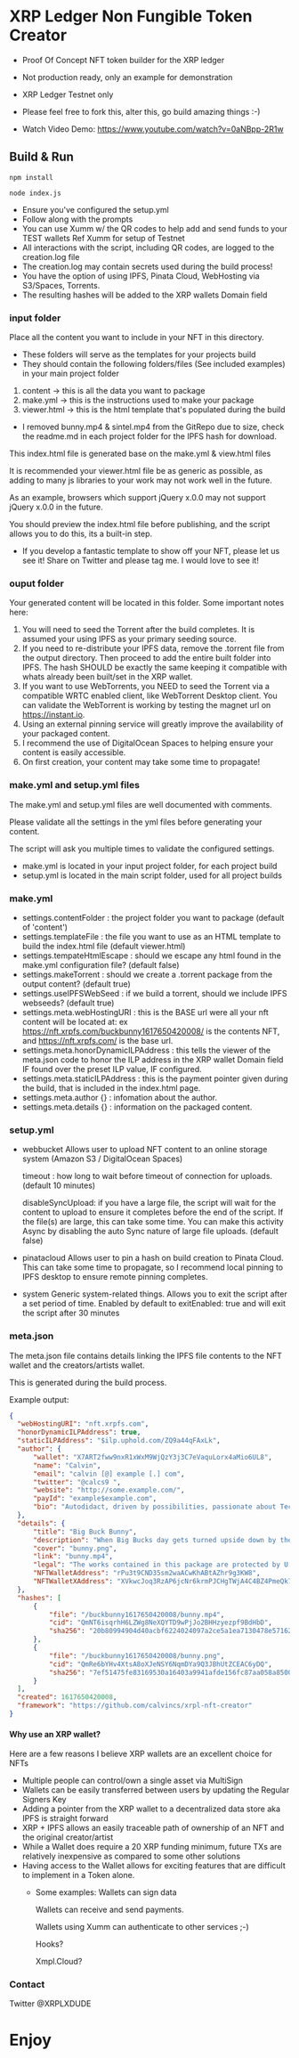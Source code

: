 # XRP Ledger Non Fungible Token Creator
 - Proof Of Concept NFT token builder for the XRP ledger
 - Not production ready, only an example for demonstration
 - XRP Ledger Testnet only
 - Please feel free to fork this, alter this, go build amazing things :-)

 - Watch Video Demo:  https://www.youtube.com/watch?v=0aNBpp-2R1w


## Build & Run

`npm install`

`node index.js`

 - Ensure you've configured the setup.yml
 - Follow along with the prompts
 - You can use Xumm w/ the QR codes to help add and send funds to your TEST wallets Ref Xumm for setup of Testnet
 - All interactions with the script, including QR codes, are logged to the creation.log file
 - The creation.log may contain secrets used during the build process!
 - You have the option of using IPFS, Pinata Cloud, WebHosting via S3/Spaces, Torrents.
 - The resulting hashes will be added to the XRP wallets Domain field


### input folder
  Place all the content you want to include in your NFT in this directory.
  - These folders will serve as the templates for your projects build
  - They should contain the following folders/files (See included examples) in your main project folder
   1. content  -> this is all the data you want to package
   2. make.yml -> this is the instructions used to make your package
   3. viewer.html -> this is the html template that's populated during the build
  
  - I removed bunny.mp4 & sintel.mp4 from the GitRepo due to size, check the readme.md in each project folder for the IPFS hash for download.

  This index.html file is generated base on the make.yml & view.html files
  
  It is recommended your viewer.html file be as generic as possible, as adding to many js libraries to your work may not work well in the future.
  
  As an example, browsers which support jQuery x.0.0 may not support jQuery x.0.0 in the future.  
  
  You should preview the index.html file before publishing, and the script allows you to do this, its a built-in step.
  
  - If you develop a fantastic template to show off your NFT, please let us see it! Share on Twitter and please tag me. I would love to see it!


### ouput folder
  Your generated content will be located in this folder.
  Some important notes here:
  1.  You will need to seed the Torrent after the build completes.  It is assumed your using IPFS as your primary seeding source.
  2.  If you need to re-distribute your IPFS data, remove the .torrent file from the output directory.  Then proceed to add the entire built folder into IPFS.  The hash SHOULD be exactly the same keeping it compatible with whats already been built/set in the XRP wallet.
  3.  If you want to use WebTorrents, you NEED to seed the Torrent via a compatible WRTC enabled client, like WebTorrent Desktop client.  You can validate the WebTorrent is working by testing the magnet url on https://instant.io.
  4.  Using an external pinning service will greatly improve the availability of your packaged content.
  5.  I recommend the use of DigitalOcean Spaces to helping ensure your content is easily accessible.
  6.  On first creation, your content may take some time to propagate!


### make.yml and setup.yml files
  The make.yml and setup.yml files are well documented with comments.
  
  Please validate all the settings in the yml files before generating your content.
  
  The script will ask you multiple times to validate the configured settings.

  - make.yml is located in your input project folder, for each project build
  - setup.yml is located in the main script folder, used for all project builds


### make.yml
 - settings.contentFolder : the project folder you want to package (default of 'content')
 - settings.templateFile : the file you want to use as an HTML template to build the index.html file (default viewer.html)
 - settings.tempateHtmlEscape : should we escape any html found in the make.yml configuration file? (default false)
 - settings.makeTorrent : should we create a .torrent package from the output content?  (default true)
 - settings.useIPFSWebSeed : if we build a torrent, should we include IPFS webseeds? (default true) 
 - settings.meta.webHostingURI : this is the BASE url were all your nft content will be located at: ex https://nft.xrpfs.com/buckbunny1617650420008/ is the contents NFT, and https://nft.xrpfs.com/ is the base url.
 - settings.meta.honorDynamicILPAddress : this tells the viewer of the meta.json code to honor the ILP address in the XRP wallet Domain field IF found over the preset ILP value, IF configured.
 - settings.meta.staticILPAddress : this is the payment pointer given during the build, that is included in the index.html page.
 - settings.meta.author {} : infomation about the author.
 - settings.meta.details {} : information on the packaged content.


### setup.yml
 - webbucket
    Allows user to upload NFT content to an online storage system (Amazon S3 / DigitalOcean Spaces)

    timeout : how long to wait before timeout of connection for uploads.  (default 10 minutes)

    disableSyncUpload: if you have a large file, the script will wait for the content to upload to ensure it completes before the end of the script.  If the file(s) are large, this can take some time.  You can make this activity Async by disabling the auto Sync nature of large file uploads.  (default false)

 -  pinatacloud
    Allows user to pin a hash on build creation to Pinata Cloud.  This can take some time to propagate, so I recommend local pinning to IPFS desktop to ensure remote pinning completes.

- system
    Generic system-related things. Allows you to exit the script after a set period of time.
    Enabled by default to exitEnabled: true and will exit the script after 30 minutes


### meta.json
  The meta.json file contains details linking the IPFS file contents to the NFT wallet and the creators/artists wallet.
  
  This is generated during the build process.
  
  Example output:
  ```json
{
    "webHostingURI": "nft.xrpfs.com",
    "honorDynamicILPAddress": true,
    "staticILPAddress": "$ilp.uphold.com/ZQ9a44qFAxLk",
    "author": {
        "wallet": "X7ART2fww9nxR1xWxM9WjQzY3j3C7eVaquLorx4aMio6UL8",
        "name": "Calvin",
        "email": "calvin [@] example [.] com",
        "twitter": "@calcs9 ",
        "website": "http://some.example.com/",
        "payId": "example$example.com",
        "bio": "Autodidact, driven by possibilities, passionate about Technology, Security, Personal Finance, Blockchain, Real Estate, Science\nDev: Python,JS,Go,Rust,Java,etc\nFind me on Twitter @calcs9"
    },
    "details": {
        "title": "Big Buck Bunny",
        "description": "When Big Bucks day gets turned upside down by the loss of his favorite butterflies via some rotten rodents, he takes to the offensive to avenge his friends. This is a short animated, comedic, and light-hearted movie that has stood the test of time.\nCode-named \"Project Peach\" by the Blender Institute, the film was made using a free and open-source software application called Blender.\n\nThis short film was released in 2008 under the Creative Commons Attribution 3.0 license.\n\nThis NFT is a distribution of that original work.  By releasing this work as an NFT, I hope to accomplish the following:\n1) Preserve the work of this media on a decentralized platform\n2) Bring awareness to XRPs ability to create NFTs on the ledger easily and efficiently\n3) Show the benefits of having an XRP wallet as the NFT vs a \"token\"\n4) Raise money for some great open source projects/foundations\n\nClick the above floating BigBuckBunny to watch a short film if you have an IPFS enabled browser.",
        "cover": "bunny.png",
        "link": "bunny.mp4",
        "legal": "The works contained in this package are protected by U.S. and International copyright laws\nCreative Commons Attribution 3.0 license\n(c) copyright 2008, Blender Foundation / www.bigbuckbunny.org",
        "NFTWalletAddress": "rPu3t9CND35sm2waACwKhABtAZhr9g3KW8",
        "NFTWalletXAddress": "XVkwcJoq3RzAP6jcNr6krmPJCHgTWjA4C4BZ4PmeQk7uN4p"
    },
    "hashes": [
        {
            "file": "/buckbunny1617650420008/bunny.mp4",
            "cid": "QmNT6isqrhH6LZWg8NeXQYTD9wPjJo2BHHzyezpf9BdHbD",
            "sha256": "20b80994904d40acbf6224024097a2ce5a1ea7130478e57162a38af1b876dfce"
        },
        {
            "file": "/buckbunny1617650420008/bunny.png",
            "cid": "QmRe6bYHv4XtsA8oXJeNSY6NqmDYa9Q3JBhUtZCEAC6yDQ",
            "sha256": "7ef51475fe83169530a16403a9941afde156fc87aa058a8500131a23de600f9a"
        }
    ],
    "created": 1617650420008,
    "framework": "https://github.com/calvincs/xrpl-nft-creator"
}
  ```


#### Why use an XRP wallet?
 Here are a few reasons I believe XRP wallets are an excellent choice for NFTs

 - Multiple people can control/own a single asset via MultiSign
 - Wallets can be easily transferred between users by updating the Regular Signers Key
 - Adding a pointer from the XRP wallet to a decentralized data store aka IPFS is straight forward
 - XRP + IPFS allows an easily traceable path of ownership of an NFT and the original creator/artist
 - While a Wallet does require a 20 XRP funding minimum, future TXs are relatively inexpensive as compared to some other solutions
 - Having access to the Wallet allows for exciting features that are difficult to implement in a Token alone.
    - Some examples:
        Wallets can sign data
        
        Wallets can receive and send payments.
        
        Wallets using Xumm can authenticate to other services ;-)
        
        Hooks?
        
        Xmpl.Cloud?
        
 ### Contact
 Twitter @XRPLXDUDE

 # Enjoy
